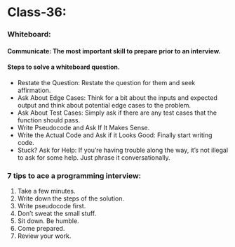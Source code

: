 # Class-36:

### Whiteboard:

#### Communicate: The most important skill to prepare prior to an interview.

#### Steps to solve a whiteboard question.
- Restate the Question: Restate the question for them and seek affirmation.
- Ask About Edge Cases: Think for a bit about the inputs and expected output and think about potential edge cases to the problem.
- Ask About Test Cases: Simply ask if there are any test cases that the function should pass. 
- Write Pseudocode and Ask If It Makes Sense.
- Write the Actual Code and Ask if it Looks Good: Finally start writing code.
- Stuck? Ask for Help: If you’re having trouble along the way, it’s not illegal to ask for some help. Just phrase it conversationally.

### 7 tips to ace a programming interview:
1) Take a few minutes.
2) Write down the steps of the solution.
3) Write pseudocode first.
4) Don’t sweat the small stuff.
5) Sit down. Be humble.
6) Come prepared.
7) Review your work.
